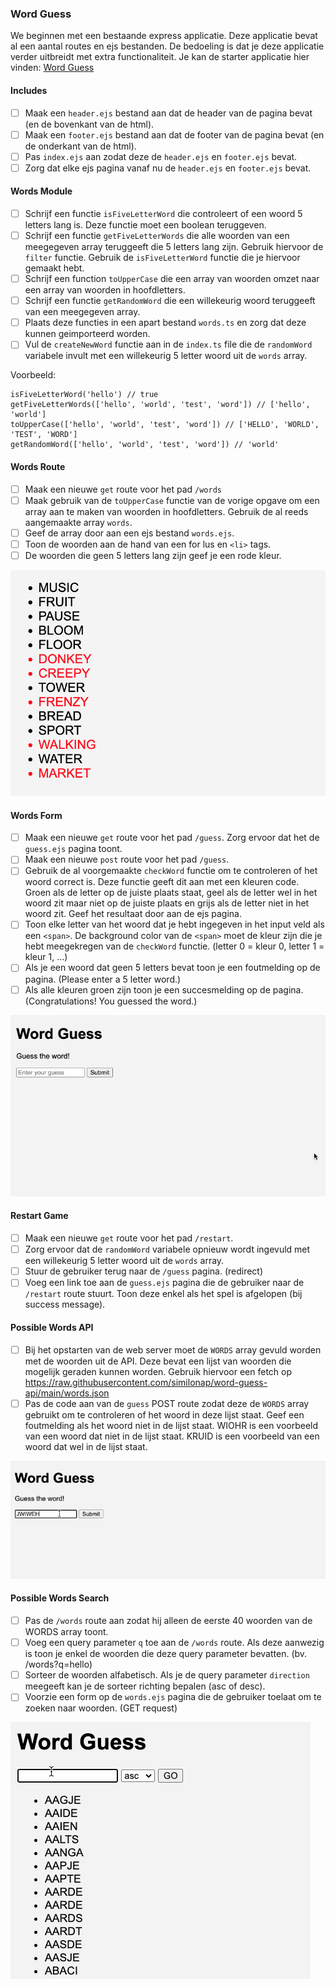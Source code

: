 ### Word Guess

We beginnen met een bestaande express applicatie. Deze applicatie bevat al een aantal routes en ejs bestanden. De bedoeling is dat je deze applicatie verder uitbreidt met extra functionaliteit. Je kan de starter applicatie hier vinden: [Word Guess](./starter.zip)

#### Includes

- [ ] Maak een `header.ejs` bestand aan dat de header van de pagina bevat (en de bovenkant van de html).
- [ ] Maak een `footer.ejs` bestand aan dat de footer van de pagina bevat (en de onderkant van de html).
- [ ] Pas `index.ejs` aan zodat deze de `header.ejs` en `footer.ejs` bevat.
- [ ] Zorg dat elke ejs pagina vanaf nu de `header.ejs` en `footer.ejs` bevat.

#### Words Module

- [ ] Schrijf een functie `isFiveLetterWord` die controleert of een woord 5 letters lang is. Deze functie moet een boolean teruggeven.
- [ ] Schrijf een functie `getFiveLetterWords` die alle woorden van een meegegeven array teruggeeft die 5 letters lang zijn. Gebruik hiervoor de `filter` functie. Gebruik de `isFiveLetterWord` functie die je hiervoor gemaakt hebt.
- [ ] Schrijf een function `toUpperCase` die een array van woorden omzet naar een array van woorden in hoofdletters.   
- [ ] Schrijf een functie `getRandomWord` die een willekeurig woord teruggeeft van een meegegeven array. 
- [ ] Plaats deze functies in een apart bestand `words.ts` en zorg dat deze kunnen geimporteerd worden. 
- [ ] Vul de `createNewWord` functie aan in de `index.ts` file die de `randomWord` variabele invult met een willekeurig 5 letter woord uit de `words` array.

Voorbeeld:
```
isFiveLetterWord('hello') // true
getFiveLetterWords(['hello', 'world', 'test', 'word']) // ['hello', 'world']
toUpperCase(['hello', 'world', 'test', 'word']) // ['HELLO', 'WORLD', 'TEST', 'WORD']
getRandomWord(['hello', 'world', 'test', 'word']) // 'world'
```

#### Words Route

- [ ] Maak een nieuwe `get` route voor het pad `/words` 
- [ ] Maak gebruik van de `toUpperCase` functie van de vorige opgave om een array aan te maken van woorden in hoofdletters. Gebruik de al reeds aangemaakte array `words`.
- [ ] Geef de array door aan een ejs bestand `words.ejs`.
- [ ] Toon de woorden aan de hand van een for lus en `<li>` tags.
- [ ] De woorden die geen 5 letters lang zijn geef je een rode kleur.

![alt text](words.png)

#### Words Form

- [ ] Maak een nieuwe `get` route voor het pad `/guess`. Zorg ervoor dat het de `guess.ejs` pagina toont.
- [ ] Maak een nieuwe `post` route voor het pad `/guess`. 
- [ ] Gebruik de al voorgemaakte `checkWord` functie om te controleren of het woord correct is. Deze functie geeft dit aan met een kleuren code. Groen als de letter op de juiste plaats staat, geel als de letter wel in het woord zit maar niet op de juiste plaats en grijs als de letter niet in het woord zit. Geef het resultaat door aan de ejs pagina.
- [ ] Toon elke letter van het woord dat je hebt ingegeven in het input veld als een `<span>`. De background color van de `<span>` moet de kleur zijn die je hebt meegekregen van de `checkWord` functie. (letter 0 = kleur 0, letter 1 = kleur 1, ...)
- [ ] Als je een woord dat geen 5 letters bevat toon je een foutmelding op de pagina. (Please enter a 5 letter word.)
- [ ] Als alle kleuren groen zijn toon je een succesmelding op de pagina. (Congratulations! You guessed the word.)

![alt text](wordguess.gif)

#### Restart Game

- [ ] Maak een nieuwe `get` route voor het pad `/restart`.
- [ ] Zorg ervoor dat de `randomWord` variabele opnieuw wordt ingevuld met een willekeurig 5 letter woord uit de `words` array.
- [ ] Stuur de gebruiker terug naar de `/guess` pagina. (redirect)
- [ ] Voeg een link toe aan de `guess.ejs` pagina die de gebruiker naar de `/restart` route stuurt. Toon deze enkel als het spel is afgelopen (bij success message).

#### Possible Words API

- [ ] Bij het opstarten van de web server moet de `WORDS` array gevuld worden met de woorden uit de API. Deze bevat een lijst van woorden die mogelijk geraden kunnen worden. Gebruik hiervoor een fetch op https://raw.githubusercontent.com/similonap/word-guess-api/main/words.json
- [ ] Pas de code aan van de `guess` POST route zodat deze de `WORDS` array gebruikt om te controleren of het woord in deze lijst staat. Geef een foutmelding als het woord niet in de lijst staat. WIOHR is een voorbeeld van een woord dat niet in de lijst staat. KRUID is een voorbeeld van een woord dat wel in de lijst staat.

![alt text](wordguess-2.gif)

#### Possible Words Search

- [ ] Pas de `/words` route aan zodat hij alleen de eerste 40 woorden van de WORDS array toont.
- [ ] Voeg een query parameter `q` toe aan de `/words` route. Als deze aanwezig is toon je enkel de woorden die deze query parameter bevatten. (bv. /words?q=hello)
- [ ] Sorteer de woorden alfabetisch. Als je de query parameter `direction` meegeeft kan je de sorteer richting bepalen (asc of desc). 
- [ ] Voorzie een form op de `words.ejs` pagina die de gebruiker toelaat om te zoeken naar woorden. (GET request)

![alt text](words-2.gif)